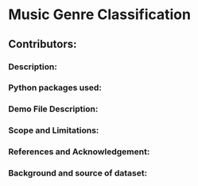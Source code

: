 # Music Genre Classification 

## Contributors:

### Description:

### Python packages used:

### Demo File Description:

### Scope and Limitations:

### References and Acknowledgement:

### Background and source of dataset:
